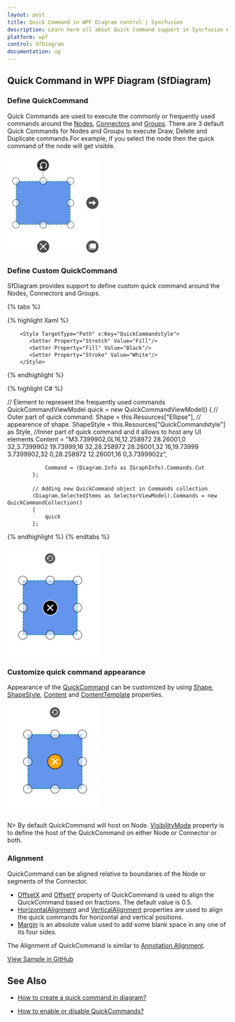 ```yaml
---
layout: post
title: Quick Command in WPF Diagram control | Syncfusion
description: Learn here all about Quick Command support in Syncfusion WPF Diagram (SfDiagram) control and more.
platform: wpf
control: SfDiagram
documentation: ug
---
```


## Quick Command in WPF Diagram (SfDiagram)

### Define QuickCommand

Quick Commands are used to execute the commonly or frequently used commands around the [Nodes](https://help.syncfusion.com/cr/wpf/Syncfusion.UI.Xaml.Diagram.NodeViewModel.html), [Connectors](https://help.syncfusion.com/cr/wpf/Syncfusion.UI.Xaml.Diagram.ConnectorViewModel.html) and [Groups](https://help.syncfusion.com/cr/wpf/Syncfusion.UI.Xaml.Diagram.GroupViewModel.html). There are 3 default Quick Commands for Nodes and Groups to execute Draw, Delete and Duplicate commands.For example, if you select the node then the quick command of the node will get visible.

![frequently used commands around the Nodes](Interaction_images/QuickCommand_img.png)

### Define Custom QuickCommand

SfDiagram provides support to define custom quick command around the Nodes, Connectors and Groups.

{% tabs %}

{% highlight Xaml %}

        <Style TargetType="Path" x:Key="QuickCommandstyle">
           <Setter Property="Stretch" Value="Fill"/>
           <Setter Property="Fill" Value="Black"/>
           <Setter Property="Stroke" Value="White"/>
        </Style>

{% endhighlight %}

{% highlight C# %}

 // Element to represent the frequently used commands
            QuickCommandViewModel quick = new QuickCommandViewModel()
            {
                // Outer part of quick command.
                Shape = this.Resources["Ellipse"],
               // appearence of shape.
                ShapeStyle = this.Resources["QuickCommandstyle"] as Style,
                //Inner part of quick command and it allows to host any UI elements
                Content =
                    "M3.7399902,0L16,12.258972 28.26001,0 32,3.7399902 19.73999,16 32,28.258972 28.26001,32 16,19.73999 3.7399902,32 0,28.258972 12.26001,16 0,3.7399902z",
               
                Command = (Diagram.Info as IGraphInfo).Commands.Cut
            };

            // Adding new QuickCommand object in Commands collection
            (Diagram.SelectedItems as SelectorViewModel).Commands = new QuickCommandCollection()
            {
                quick
            };

{% endhighlight %}
{% endtabs %}   

![custom commands around the Nodes](Interaction_images/QuickCommand_img2.png)

### Customize quick command appearance

Appearance of the [QuickCommand](https://help.syncfusion.com/cr/wpf/Syncfusion.UI.Xaml.Diagram.QuickCommandViewModel.html) can be customized by using [Shape](https://help.syncfusion.com/cr/wpf/Syncfusion.UI.Xaml.Diagram.QuickCommandViewModel.html#Syncfusion_UI_Xaml_Diagram_QuickCommandViewModel_Shape), [ShapeStyle](https://help.syncfusion.com/cr/wpf/Syncfusion.UI.Xaml.Diagram.QuickCommandViewModel.html#Syncfusion_UI_Xaml_Diagram_QuickCommandViewModel_ShapeStyle), [Content](https://help.syncfusion.com/cr/wpf/Syncfusion.UI.Xaml.Diagram.QuickCommandViewModel.html#Syncfusion_UI_Xaml_Diagram_QuickCommandViewModel_Content) and [ContentTemplate](https://help.syncfusion.com/cr/wpf/Syncfusion.UI.Xaml.Diagram.QuickCommandViewModel.html#Syncfusion_UI_Xaml_Diagram_QuickCommandViewModel_ContentTemplate) properties.

![custom appearance of quick command](Interaction_images/quickcommand_img3.png)

N> By default QuickCommand will host on Node. [VisibilityMode](https://help.syncfusion.com/cr/wpf/Syncfusion.UI.Xaml.Diagram.QuickCommandViewModel.html#Syncfusion_UI_Xaml_Diagram_QuickCommandViewModel_VisibilityMode) property is to define the host of the QuickCommand on either Node or Connector or both.    

### Alignment

QuickCommand can be aligned relative to boundaries of the Node or segments of the Connector. 

* [OffsetX](https://help.syncfusion.com/cr/wpf/Syncfusion.UI.Xaml.Diagram.QuickCommandViewModel.html#Syncfusion_UI_Xaml_Diagram_QuickCommandViewModel_OffsetX) and [OffsetY](https://help.syncfusion.com/cr/wpf/Syncfusion.UI.Xaml.Diagram.QuickCommandViewModel.html#Syncfusion_UI_Xaml_Diagram_QuickCommandViewModel_OffsetY) property of QuickCommand is used to align the QuickCommand based on fractions. The default value is 0.5.
* [HorizontalAlignment](https://help.syncfusion.com/cr/wpf/Syncfusion.UI.Xaml.Diagram.QuickCommandViewModel.html#Syncfusion_UI_Xaml_Diagram_QuickCommandViewModel_HorizontalAlignment) and [VerticalAlignment](https://help.syncfusion.com/cr/wpf/Syncfusion.UI.Xaml.Diagram.QuickCommandViewModel.html#Syncfusion_UI_Xaml_Diagram_QuickCommandViewModel_VerticalAlignment) properties are used to align the quick commands for horizontal and vertical positions.
* [Margin](https://help.syncfusion.com/cr/wpf/Syncfusion.UI.Xaml.Diagram.QuickCommandViewModel.html#Syncfusion_UI_Xaml_Diagram_QuickCommandViewModel_Margin) is an absolute value used to add some blank space in any one of its four sides.

The Alignment of QuickCommand is similar  to [Annotation Alignment](https://help.syncfusion.com/wpf/sfdiagram/annotation/positioningandappearance).   


[View Sample in GitHub](https://github.com/SyncfusionExamples/WPF-Diagram-Examples/tree/master/Samples/Interaction/CustomQuickCommand)

## See Also

* [How to create a quick command in diagram?](https://www.syncfusion.com/kb/10403/how-to-create-a-quick-command-in-diagram)

* [How to enable or disable QuickCommands?](https://www.syncfusion.com/kb/6351/how-to-enable-or-disable-quickcommands)


